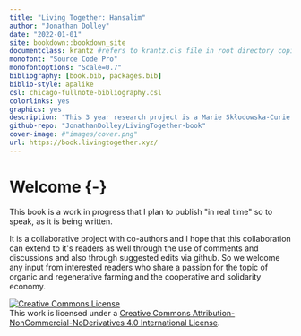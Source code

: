 ```yaml
--- 
title: "Living Together: Hansalim"
author: "Jonathan Dolley"
date: "2022-01-01"
site: bookdown::bookdown_site
documentclass: krantz #refers to krantz.cls file in root directory copied from Robinlovelace/geocompr
monofont: "Source Code Pro"
monofontoptions: "Scale=0.7"
bibliography: [book.bib, packages.bib]
biblio-style: apalike
csl: chicago-fullnote-bibliography.csl
colorlinks: yes
graphics: yes
description: "This 3 year research project is a Marie Skłodowska-Curie Action - Global Fellowship led by Dr Jonathan Dolley and supervised by the Science Policy Research Unit (SPRU, University of Sussex Business School, UK) and the Mosim and Salim Research Institute (South Korea). Through this project I am investigating the story of the Korean cooperative, Hansalim, which grew from a small rice market on the outskirts of Seoul in 1986 to become one of the worlds largest organic food cooperatives with 750,000 members and producers. I want to find out what lessons their experience holds for other cooperative groups and movements in the UK and EU as we strive to transform our food systems away from industrialized models towards a fairer and more sustainable future. Hence the title of the fellowship: 'Hansalim as a model for solidarity pathways towards sustainable food systems'. This book is to be the main output from my research."
github-repo: "JonathanDolley/LivingTogether-book"
cover-image: #"images/cover.png"
url: https://book.livingtogether.xyz/
---
```


# Welcome {-}

This book is a work in progress that I plan to publish "in real time" so to speak, as it is being written.

It is a collaborative project with co-authors and I hope that this collaboration can extend to it's readers as well through the use of comments and discussions and also through suggested edits via github. So we welcome any input from interested readers who share a passion for the topic of organic and regenerative farming and the cooperative and solidarity economy.

<a rel="license" href="http://creativecommons.org/licenses/by-nc-nd/4.0/"><img alt="Creative Commons License" style="border-width:0" src="https://i.creativecommons.org/l/by-nc-nd/4.0/88x31.png" /></a><br />This work is licensed under a <a rel="license" href="http://creativecommons.org/licenses/by-nc-nd/4.0/">Creative Commons Attribution-NonCommercial-NoDerivatives 4.0 International License</a>.
